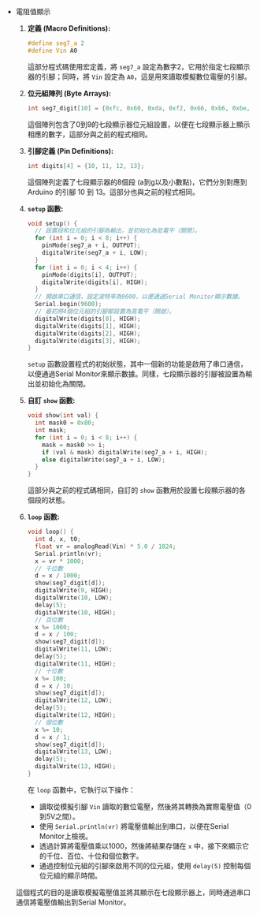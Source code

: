 - 電阻值顯示
    1. **定義 (Macro Definitions):**
        
        ```cpp
        #define seg7_a 2
        #define Vin A0
        
        ```
        
        這部分程式碼使用宏定義，將 `seg7_a` 設定為數字2，它用於指定七段顯示器的引腳；同時，將 `Vin` 設定為 `A0`，這是用來讀取模擬數位電壓的引腳。
        
    2. **位元組陣列 (Byte Arrays):**
        
        ```cpp
        int seg7_digit[10] = {0xfc, 0x60, 0xda, 0xf2, 0x66, 0xb6, 0xbe, 0xe4, 0xfe, 0xf6};
        
        ```
        
        這個陣列包含了0到9的七段顯示器位元組設置，以便在七段顯示器上顯示相應的數字，這部分與之前的程式相同。
        
    3. **引腳定義 (Pin Definitions):**
        
        ```cpp
        int digits[4] = {10, 11, 12, 13};
        
        ```
        
        這個陣列定義了七段顯示器的8個段 (a到g以及小數點)，它們分別對應到 Arduino 的引腳 10 到 13。這部分也與之前的程式相同。
        
    4. **`setup` 函數:**
        
        ```cpp
        void setup() {
          // 設置段和位元組的引腳為輸出，並初始化為低電平（關閉）。
          for (int i = 0; i < 8; i++) {
            pinMode(seg7_a + i, OUTPUT);
            digitalWrite(seg7_a + i, LOW);
          }
          for (int i = 0; i < 4; i++) {
            pinMode(digits[i], OUTPUT);
            digitalWrite(digits[i], HIGH);
          }
          // 開啟串口通信，設定波特率為9600，以便通過Serial Monitor顯示數據。
          Serial.begin(9600);
          // 最初將4個位元組的引腳都設置為高電平（開啟）。
          digitalWrite(digits[0], HIGH);
          digitalWrite(digits[1], HIGH);
          digitalWrite(digits[2], HIGH);
          digitalWrite(digits[3], HIGH);
        }
        
        ```
        
        `setup` 函數設置程式的初始狀態，其中一個新的功能是啟用了串口通信，以便通過Serial Monitor來顯示數據。同樣，七段顯示器的引腳被設置為輸出並初始化為關閉。
        
    5. **自訂 `show` 函數:**
        
        ```cpp
        void show(int val) {
          int mask0 = 0x80;
          int mask;
          for (int i = 0; i < 8; i++) {
            mask = mask0 >> i;
            if (val & mask) digitalWrite(seg7_a + i, HIGH);
            else digitalWrite(seg7_a + i, LOW);
          }
        }
        
        ```
        
        這部分與之前的程式碼相同，自訂的 `show` 函數用於設置七段顯示器的各個段的狀態。
        
    6. **`loop` 函數:**
        
        ```cpp
        void loop() {
          int d, x, t0;
          float vr = analogRead(Vin) * 5.0 / 1024;
          Serial.println(vr);
          x = vr * 1000;
          // 千位數
          d = x / 1000;
          show(seg7_digit[d]);
          digitalWrite(9, HIGH);
          digitalWrite(10, LOW);
          delay(5);
          digitalWrite(10, HIGH);
          // 百位數
          x %= 1000;
          d = x / 100;
          show(seg7_digit[d]);
          digitalWrite(11, LOW);
          delay(5);
          digitalWrite(11, HIGH);
          // 十位數
          x %= 100;
          d = x / 10;
          show(seg7_digit[d]);
          digitalWrite(12, LOW);
          delay(5);
          digitalWrite(12, HIGH);
          // 個位數
          x %= 10;
          d = x / 1;
          show(seg7_digit[d]);
          digitalWrite(13, LOW);
          delay(5);
          digitalWrite(13, HIGH);
        }
        
        ```
        
        在 `loop` 函數中，它執行以下操作：
        
        - 讀取從模擬引腳 `Vin` 讀取的數位電壓，然後將其轉換為實際電壓值（0到5V之間）。
        - 使用 `Serial.println(vr)` 將電壓值輸出到串口，以便在Serial Monitor上檢視。
        - 透過計算將電壓值乘以1000，然後將結果存儲在 `x` 中，接下來顯示它的千位、百位、十位和個位數字。
        - 通過控制位元組的引腳來啟用不同的位元組，使用 `delay(5)` 控制每個位元組的顯示時間。
    
    這個程式的目的是讀取模擬電壓值並將其顯示在七段顯示器上，同時通過串口通信將電壓值輸出到Serial Monitor。